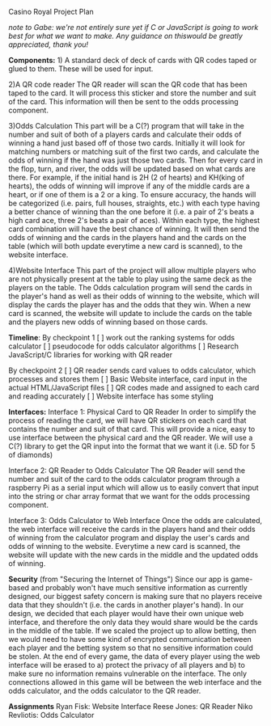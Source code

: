 Casino Royal Project Plan

*note to Gabe: we're not entirely sure yet if C or JavaScript is going to work best for what we want to make. Any guidance on 
thiswould be greatly appreciated, thank you!*

**Components:**
1)
A standard deck of deck of cards with QR codes taped or glued to them. These will be used for input.

2)A QR code reader
The QR reader will scan the QR code that has been taped to the card. It will process this sticker and store the number and suit
of the card. This information will then be sent to the odds processing component.

3)Odds Calculation
This part will be a C(?) program that will take in the number and suit of both of a players cards and calculate their odds of 
winning a hand just based off of those two cards. Initially it will look for matching numbers or matching suit of the first two
cards, and calculate the odds of winning if the hand was just those two cards. Then for every card in the flop, turn, and river,
the odds will be updated based on what cards are there. For example, if the initial hand is 2H (2 of hearts) and KH(king of hearts),
the odds of winning will improve if any of the middle cards are a heart, or if one of them is a 2 or a king. To ensure accuracy, the hands will be categorized (i.e. pairs, full houses, straights, etc.)
with each type having a better chance of winning than the one before it (i.e. a pair of 2's beats a high card ace, three 2's beats
a pair of aces). Within each type, the highest card combination will have the best chance of winning. It will then send
the odds of winning and the cards in the players hand and the cards on the table (which will both update everytime a new card
is scanned), to the website interface.

4)Website Interface
This part of the project will allow multiple players who are not physically present at the table to play using the same deck
as the players on the table. The Odds calculation program will send the cards in the player's hand as well as their odds of 
winning to the website, which will display the cards the player has and the odds that they win. When a new card is scanned,
the website will update to include the cards on the table and the players new odds of winning based on those cards. 

**Timeline**:
By checkpoint 1
[ ] work out the ranking systems for odds calculator
[ ] pseudocode for odds calculator algorithms
[ ] Research JavaScript/C libraries for working with QR reader

By checkpoint 2
[ ] QR reader sends card values to odds calculator, which processes and stores them
[ ] Basic Website interface, card input in the actual HTML/JavaScript files
[ ] QR codes made and assigned to each card and reading accurately
[ ] Website interface has some styling


**Interfaces:**
Interface 1: Physical Card to QR Reader
In order to simplify the process of reading the card, we will have QR stickers on each card that contains the number and 
suit of that card. This will provide a nice, easy to use interface between the physical card and the QR reader. We will use a 
C(?) library to get the QR input into the format that we want it (i.e. 5D for 5 of diamonds)

Interface 2: QR Reader to Odds Calculator
The QR Reader will send the number and suit of the card to the odds calculator program through a raspberry Pi as a serial input
which will allow us to easily convert that input into the string or char array format that we want for the odds processing 
component.

Interface 3: Odds Calculator to Web Interface
Once the odds are calculated, the web interface will receive the cards in the players hand and their odds of winning from
the calculator program and display the user's cards and odds of winning to the website. Everytime a new card is scanned, the 
website will update with the new cards in the middle and the updated odds of winning. 

**Security** (from "Securing the Internet of Things")
Since our app is game-based and probably won't have much sensitive information as currently designed, our biggest safety concern
is making sure that no players receive data that they shouldn't (i.e. the cards in another player's hand). In our design,
we decided that each player would have their own unique web interface, and therefore the only data they would share would
be the cards in the middle of the table. If we scaled the project up to allow betting, then we would need to have some kind
of encrypted communication between each player and the betting system so that no sensitive information could be stolen.
At the end of every game, the data of every player using the web interface will be erased to a) protect the privacy of
all players and b) to make sure no information remains vulnerable on the interface. The only connections allowed in this 
game will be between the web interface and the odds calculator, and the odds calculator to the QR reader. 

**Assignments**
Ryan Fisk: Website Interface
Reese Jones: QR Reader
Niko Revliotis: Odds Calculator


